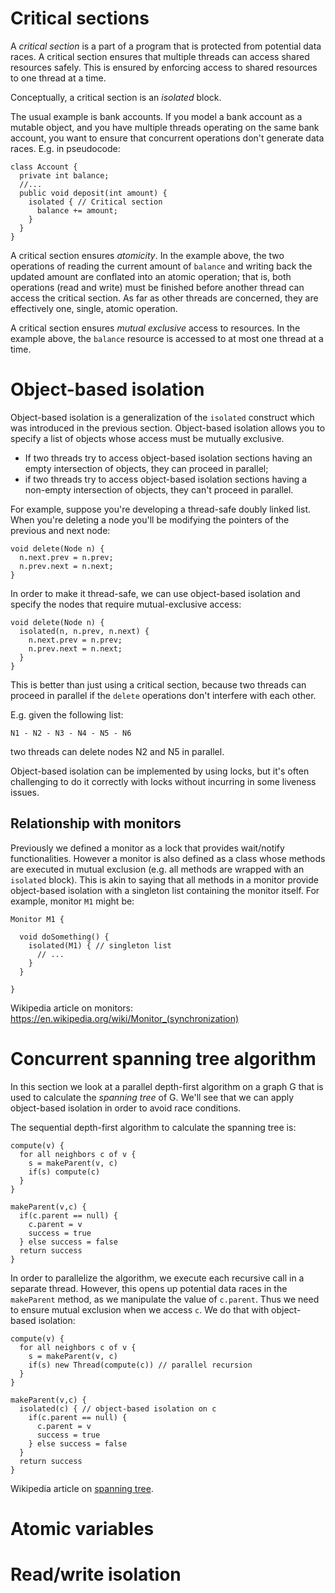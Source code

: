 # Critical sections

A *critical section* is a part of a program that is protected from potential data races. A critical section ensures that multiple threads can access shared resources safely. This is ensured by enforcing access to shared resources to one thread at a time.

Conceptually, a critical section is an *isolated* block.

The usual example is bank accounts. If you model a bank account as a mutable object, and you have multiple threads operating on the same bank account, you want to ensure that concurrent operations don't generate data races. E.g. in pseudocode:

```
class Account {
  private int balance;
  //...
  public void deposit(int amount) {
    isolated { // Critical section
      balance += amount;
    }
  }
}
```

A critical section ensures *atomicity*. In the example above, the two operations of reading the current amount of `balance` and writing back the updated amount are conflated into an atomic operation; that is, both operations (read and write) must be finished before another thread can access the critical section. As far as other threads are concerned, they are effectively one, single, atomic operation.

A critical section ensures *mutual exclusive* access to resources. In the example above, the `balance` resource is accessed to at most one thread at a time.

# Object-based isolation

Object-based isolation is a generalization of the `isolated` construct which was introduced in the previous section. Object-based isolation allows you to specify a list of objects whose access must be mutually exclusive.

- If two threads try to access object-based isolation sections having an empty intersection of objects, they can proceed in parallel;
- if two threads try to access object-based isolation sections having a non-empty intersection of objects, they can't proceed in parallel.

For example, suppose you're developing a thread-safe doubly linked list. When you're deleting a node you'll be modifying the pointers of the previous and next node:

```
void delete(Node n) {
  n.next.prev = n.prev;
  n.prev.next = n.next;
}
```

In order to make it thread-safe, we can use object-based isolation and specify the nodes that require mutual-exclusive access:

```
void delete(Node n) {
  isolated(n, n.prev, n.next) {
    n.next.prev = n.prev;
    n.prev.next = n.next;
  }
}
```

This is better than just using a critical section, because two threads can proceed in parallel if the `delete` operations don't interfere with each other.

E.g. given the following list:

```
N1 - N2 - N3 - N4 - N5 - N6
```

two threads can delete nodes N2 and N5 in parallel.

Object-based isolation can be implemented by using locks, but it's often challenging to do it correctly with locks without incurring in some liveness issues.

## Relationship with monitors

Previously we defined a monitor as a lock that provides wait/notify functionalities. However a monitor is also defined as a class whose methods are executed in mutual exclusion (e.g. all methods are wrapped with an `isolated` block). This is akin to saying that all methods in a monitor provide object-based isolation with a singleton list containing the monitor itself. For example, monitor `M1` might be:

```
Monitor M1 {

  void doSomething() {
    isolated(M1) { // singleton list
      // ...
    }
  }

}
```

Wikipedia article on monitors: https://en.wikipedia.org/wiki/Monitor_(synchronization)

# Concurrent spanning tree algorithm

In this section we look at a parallel depth-first algorithm on a graph G that is used to calculate the *spanning tree* of G. We'll see that we can apply object-based isolation in order to avoid race conditions.

The sequential depth-first algorithm to calculate the spanning tree is:

```
compute(v) {
  for all neighbors c of v {
    s = makeParent(v, c)
    if(s) compute(c)
  }
}

makeParent(v,c) {
  if(c.parent == null) {
    c.parent = v
    success = true
  } else success = false
  return success
}
```

In order to parallelize the algorithm, we execute each recursive call in a separate thread. However, this opens up potential data races in the `makeParent` method, as we manipulate the value of `c.parent`. Thus we need to ensure mutual exclusion when we access `c`. We do that with object-based isolation:

```
compute(v) {
  for all neighbors c of v {
    s = makeParent(v, c)
    if(s) new Thread(compute(c)) // parallel recursion
  }
}

makeParent(v,c) {
  isolated(c) { // object-based isolation on c
    if(c.parent == null) {
      c.parent = v
      success = true
    } else success = false
  }
  return success
}
```

Wikipedia article on [spanning tree](https://en.wikipedia.org/wiki/Spanning_tree).

# Atomic variables

# Read/write isolation
